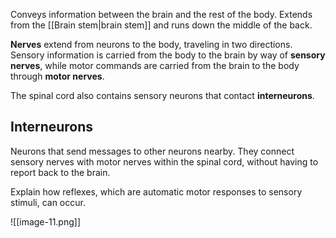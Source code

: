 Conveys information between the brain and the rest of the body. Extends from the [[Brain stem|brain stem]] and runs down the middle of the back. 

**Nerves** extend from neurons to the body, traveling in two directions. Sensory information is carried from the body to the brain by way of **sensory nerves**, while motor commands are carried from the brain to the body through **motor nerves**.

The spinal cord also contains sensory neurons that contact **interneurons**.

## Interneurons

Neurons that send messages to other neurons nearby. They connect sensory nerves with motor nerves within the spinal cord, without having to report back to the brain.

Explain how reflexes, which are automatic motor responses to sensory stimuli, can occur.

![[image-11.png]]